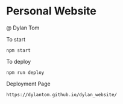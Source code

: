 # Personal Website
@ Dylan Tom

To start
```
npm start
```

To deploy
```
npm run deploy
```

Deployment Page
```
https://dylantom.github.io/dylan_website/
```
